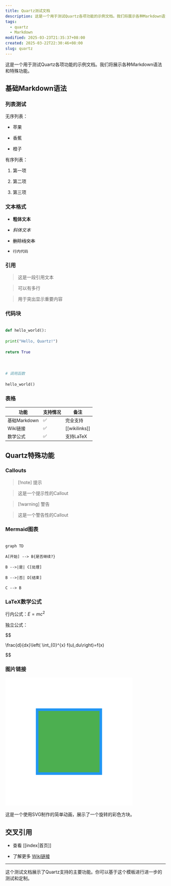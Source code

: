 ```yaml
---
title: Quartz测试文档
description: 这是一个用于测试Quartz各项功能的示例文档。我们将展示各种Markdown语法和特殊功能。
tags:
  - quartz
  - Markdown
modified: 2025-03-23T21:35:37+08:00
created: 2025-03-22T22:30:46+08:00
slug: quartz
---
```


这是一个用于测试Quartz各项功能的示例文档。我们将展示各种Markdown语法和特殊功能。

  

## 基础Markdown语法

  

### 列表测试

  

无序列表：

- 苹果

- 香蕉

- 橙子

  

有序列表：

1. 第一项

2. 第二项

3. 第三项

  

### 文本格式

  

- **粗体文本**

- *斜体文本*

- ~~删除线文本~~

- `行内代码`

  

### 引用

  

> 这是一段引用文本

> 可以有多行

> 用于突出显示重要内容

  

### 代码块

  

```python

def hello_world():

print("Hello, Quartz!")

return True

  

# 调用函数

hello_world()

```

  

### 表格



| 功能 | 支持情况 | 备注 | 
|------|----------|------|
| 基础Markdown | ✅ | 完全支持 |
| Wiki链接 | ✅ | [[wikilinks]] |
| 数学公式 | ✅ | 支持LaTeX |

  

## Quartz特殊功能

  

### Callouts

  

> [!note] 提示

> 这是一个提示性的Callout

  

> [!warning] 警告

> 这是一个警告性的Callout

  

### Mermaid图表

  

```mermaid

graph TD

A[开始] --> B{是否继续?}

B -->|是| C[处理]

B -->|否| D[结束]

C --> B

```

  

### LaTeX数学公式

  

行内公式：$E = mc^2$

  

独立公式：

$$

\frac{d}{dx}\left( \int_{0}^{x} f(u)\,du\right)=f(x)

$$

  

### 图片链接

  

![动态SVG演示](./assets/demo.svg)

  

这是一个使用SVG制作的简单动画，展示了一个旋转的彩色方块。

  

## 交叉引用

  

- 查看 [[index|首页]]

- 了解更多 [Wiki链接](https://quartz.jzhao.xyz/features/wikilinks)

  

---

  

这个测试文档展示了Quartz支持的主要功能。你可以基于这个模板进行进一步的测试和定制。
